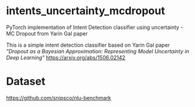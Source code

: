 # intents_uncertainty_mcdropout
PyTorch implementation of Intent Detection classifier using uncertainty - MC Dropout from Yarin Gal paper

This is a simple intent detection classifier based on Yarin Gal paper _"Dropout as a Bayesian Approximation:
Representing Model Uncertainty in Deep Learning"_
https://arxiv.org/abs/1506.02142

# Dataset
https://github.com/snipsco/nlu-benchmark
